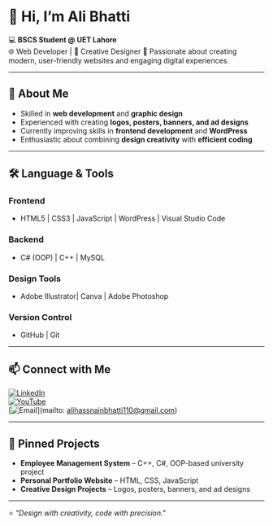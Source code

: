 # 👋 Hi, I’m Ali Bhatti

💻 **BSCS Student @ UET Lahore**  
🌐 Web Developer | 🎨 Creative Designer
🚀 Passionate about creating modern, user-friendly websites and engaging digital experiences.

---

## 📌 About Me
- Skilled in **web development** and **graphic design**
- Experienced with creating **logos, posters, banners, and ad designs**  
- Currently improving skills in **frontend development** and **WordPress**  
- Enthusiastic about combining **design creativity** with **efficient coding**

---

## 🛠 Language & Tools

### Frontend
- HTML5 | CSS3 | JavaScript | WordPress | Visual Studio Code

### Backend
- C# (OOP) | C++ | MySQL

### Design Tools
- Adobe Illustrator| Canva | Adobe Photoshop

### Version Control
- GitHub | Git

---

## 📫 Connect with Me
[![LinkedIn](https://img.shields.io/badge/LinkedIn-0077B5?style=for-the-badge&logo=linkedin&logoColor=white)](https://www.linkedin.com/in/ali-hassnain-bhatti-1a0506312?utm_source=share&utm_campaign=share_via&utm_content=profile&utm_medium=android_app)  
[![YouTube](https://img.shields.io/badge/YouTube-FF0000?style=for-the-badge&logo=youtube&logoColor=white)](https://youtube.com/@smartuse_tech_byali?si=q9LPE9euF-Mc5rtJ)  
[![Email](https://img.shields.io/badge/Email-0078D4?style=for-the-badge&logo=gmail&logoColor=white)](mailto: alihassnainbhatti110@gmail.com)

---

## 📂 Pinned Projects
- **Employee Management System** – C++, C#, OOP-based university project  
- **Personal Portfolio Website** – HTML, CSS, JavaScript  
- **Creative Design Projects** – Logos, posters, banners, and ad designs

---

⭐ *"Design with creativity, code with precision."*
